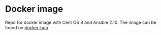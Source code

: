 # Docker image

Repo for docker image with Cent OS 8 and Ansible 2.10. The image can be found on [docker-hub](https://hub.docker.com/repository/docker/rytislt/ansible)
